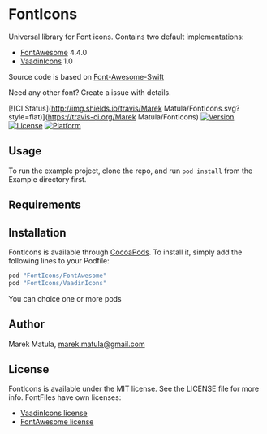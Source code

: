 # FontIcons

Universal library for Font icons. 
Contains two default implementations:
 - [FontAwesome](http://fortawesome.github.io/Font-Awesome/icons/) 4.4.0 
 - [VaadinIcons](https://vaadin.com/font-icons) 1.0 
 

Source code is based on [Font-Awesome-Swift](https://github.com/Vaberer/Font-Awesome-Swift)

Need any other font? Create a issue with details.

[![CI Status](http://img.shields.io/travis/Marek Matula/FontIcons.svg?style=flat)](https://travis-ci.org/Marek Matula/FontIcons)
[![Version](https://img.shields.io/cocoapods/v/FontIcons.svg?style=flat)](http://cocoapods.org/pods/FontIcons)
[![License](https://img.shields.io/cocoapods/l/FontIcons.svg?style=flat)](http://cocoapods.org/pods/FontIcons)
[![Platform](https://img.shields.io/cocoapods/p/FontIcons.svg?style=flat)](http://cocoapods.org/pods/FontIcons)

## Usage

To run the example project, clone the repo, and run `pod install` from the Example directory first.

## Requirements

## Installation

FontIcons is available through [CocoaPods](http://cocoapods.org). To install
it, simply add the following lines to your Podfile:

```ruby
pod "FontIcons/FontAwesome"
pod "FontIcons/VaadinIcons"
```
You can choice one or more pods
## Author

Marek Matula, marek.matula@gmail.com

## License

FontIcons is available under the MIT license. See the LICENSE file for more info.
FontFiles have own licenses:
- [VaadinIcons license](https://vaadin.com/font-icons/license)
- [FontAwesome license](http://fortawesome.github.io/Font-Awesome/license/)
